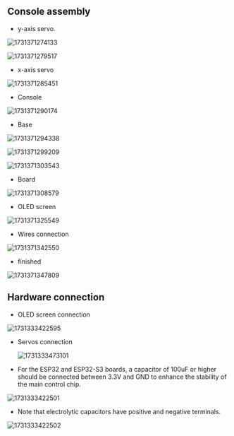 ## Console assembly

* y-axis servo.

![1731371274133](../image/assembly_guide/1731371274133.png)

![1731371279517](../image/assembly_guide/1731371279517.png)

* x-axis servo

![1731371285451](../image/assembly_guide/1731371285451.png)

* Console

![1731371290174](../image/assembly_guide/1731371290174.png)

* Base

![1731371294338](../image/assembly_guide/1731371294338.png)

![1731371299209](../image/assembly_guide/1731371299209.png)

![1731371303543](../image/assembly_guide/1731371303543.png)

* Board

![1731371308579](../image/assembly_guide/1731371308579.png)

* OLED screen

![1731371325549](../image/assembly_guide/1731371325549.png)

* Wires connection

![1731371342550](../image/assembly_guide/1731371342550.png)

* finished

![1731371347809](../image/assembly_guide/1731371347809.png)

## Hardware connection

* OLED screen connection

![1731333422595](../image/assembly_guide/1731333422595.png)

* Servos connection

  ![1731333473101](../image/assembly_guide/1731333473101.png)

* For the ESP32 and ESP32-S3 boards, a capacitor of 100uF or higher should be connected between 3.3V and GND to enhance the stability of the main control chip.

![1731333422501](../image/assembly_guide/1731333422501.jpg)

* Note that electrolytic capacitors have positive and negative terminals.

![1731333422502](../image/assembly_guide/1731333422502.jpg)
